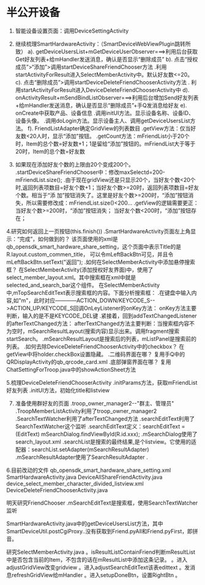 # 半公开设备
1. 智能设备设置页面：调用DeviceSettingActivity


2. 继续梳理SmartHardwareActivity：（SmartDeviceWebViewPlugin跳转所致）
a). getDeviceUsersList+mGetDeviceUserObserver===>利用后台获取Get好友列表+给mHandler发送消息，确认是否显示“删除成员”
b). 点击“授权成员”>“添加”>调用startDeviceShareFriendChooser方法
    .利用startActivityForResult进入SelectMemberActivity中。默认好友数<=20。
c). 点击“删除成员”>调用startDeviceDeleteFriendChooserActivity方法
    . 利用startActivityForResult进入DeviceDeleteFriendChooserActivity中
d). onActivityResult+mSendBindListObserver===>利用后台增加Send好友列表+给mHandler发送消息，确认是否显示“删除成员”+手Q发消息给好友
e). onCreate中获取产品、设备信息
    .调用initUI方法。显示设备名称、设备ID、设备头像。
    .调用doLogin方法。显示设备主人、调用getDeviceUsersList方法。
f). FriendListAdapter确定GridView的列表数目
    .getView方法：仅当好友数<20人时，显示“添加”按钮。
    .getCount方法：mFriendList小于20个时，Item的总个数=好友数+1；1是留给“添加”按钮的。mFriendList大于等于20时，Item的总个数=好友数


3. 如果现在添加好友个数的上限由20个变成200个。
   .startDeviceShareFriendChooser中：修改maxSelectd=200-mFriendList.size();
   .由于现在gridView还是只显示20个，当好友个数<20个时,返回列表项数目=好友个数+1；当好友个数>=20时，返回列表项数目=好友个数。相当于“添  加”按钮消失了。这里是好友个数>=200时，“添加”按钮消失，所以需要修改成：mFriendList.size()<200...
   .getView的逻辑需要更正：
       当好友个数>=200时，“添加”按钮消失；
       当好友个数<200时，“添加”按钮存在；


4.研究如何返回上一页按钮(this.finish())
  .SmartHardwareActivity页面左上角显示：“完成”，如何做到的？
     该页面使用的xml是qb_opensdk_smart_hardware_share_setting，这个页面中表示Title的是R.layout.custom_commen_title，
     可以令mLeftBackBtn可见，并且令mLeftBackBtn.setText("返回");
  .如何在SelectMemberActivity中添加悬停搜索框？
    在SelectMemberActivity(添加授权好友界面)中，使用了select_member_layout.xml。其中搜索框在xml中就是selected_and_search_bar这个组件。
    在SelectMemberActivity中,mTopSearchEditText表示搜索框的内容。下面分析搜索框：
       .在键盘中输入内容,如"m"，此时对应————ACTION_DOWN/KEYCODE_S-->ACTION_UP/KEYCODE_S回调OnLeyListener的onKey方法：
          onKey方法主要判断，输入的是不是KEYCODE_DEL键
       .紧接着，回到addTextChangedListener的afterTextChanged方法：
          afterTextChanged方法主要判断：当搜索框内容不为空时，mSearchResultLayout(搜索内容)显示出来。调用fragment搜索startSearch。
       .mSearchResultLayout是搜索后的列表，mListPanel是搜索前的列表。
  .如何去除DeviceDeleteFriendChooserActivity中的checkbox？
    在getView中将holder.checkBox设置隐藏。
  .二维码界面在哪？
    复用手Q中的QRDisplayActivity的qb_qrcode_card.xml
  .底部弹窗界面在哪？
    复用ChatSettingForTroop.java中的showActionSheet方法
    
    
5.梳理DeviceDeleteFriendChooserActivity
  .initParams方法，获取mFriendList好友列表
  .initUI方法，初始化title和listview


7. 准备使用群好友的页面
   .troop_owner_manager2--"群主、管理员"
   .TroopMemberListActivity利用了troop_owner_manager2
   .SearchTextWatcher利用了afterTextChanged方法
   .searchEditText利用了SearchTextWatcher这个监听
   .searchEditText定义：searchEditText = (EditText) mSearchDialog.findViewById(R.id.xxx);
   .mSearchDialog使用了search_layout.xml
   .searchList是搜索的最终结果,是个listview。它使用的适配器：searchList.setAdapter(mSearchResultAdapter)
   .mSearchResultAdapter使用了SearchResultAdapter
   .


6.目前改动的文件
qb_opensdk_smart_hardware_share_setting.xml
SmartHardwareActivity.java
DeviceAllShareFriendActivity.java
device_select_member_character_divided_listview.xml
DeviceDeleteFriendChooserActivity.java


明天研究FriendChooser
 .mSearchEditText是搜索框，使用SearchTextWatcher监听
  
  
  
SmartHardwareActivity.java中的getDeviceUsersList方法，其中
SmartDeviceUtil.postCgiProxy..没有获取到Friend.pyAll和Friend.pyFirst，即拼音。

研究SelectMemberActivity.java
。isResultListContainFriend判断mResultList中是否包含当前的Item，不包含的话在mResultList中添加这条记录。
。进入adjustGridView改变gridview
  。进入adjustSearchEditText该表edittext
  。发消息refreshGridView给mHandler
。进入setupDoneBtn，设置RightBtn
。
